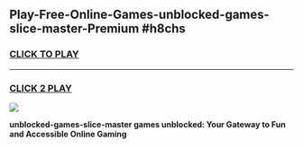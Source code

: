 
## Play-Free-Online-Games-unblocked-games-slice-master-Premium #h8chs
<h3>
<a href="https://premium.freeplayer.one?title=unblocked-games-slice-master&ref=8M">CLICK TO PLAY</a></h3>
<hr>

<h3>
<a href="https://premium.freeplayer.one?title=unblocked-games-slice-master&ref=8M">CLICK 2 PLAY</a>
  
</h3>

<a href="https://premium.freeplayer.one?title=unblocked-games-slice-master&ref=8M"><img src="https://clearcache.store/games.png"></a>


**unblocked-games-slice-master games unblocked: Your Gateway to Fun and Accessible Online Gaming**
